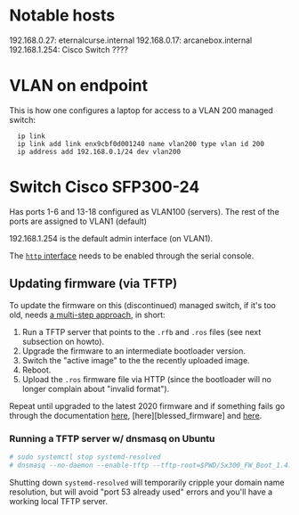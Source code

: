 # Notable hosts

192.168.0.27: eternalcurse.internal
192.168.0.17: arcanebox.internal
192.168.1.254: Cisco Switch ????

# VLAN on endpoint

This is how one configures a laptop for access to a VLAN 200 managed switch:

```shell
  ip link
  ip link add link enx9cbf0d001240 name vlan200 type vlan id 200
  ip address add 192.168.0.1/24 dev vlan200
```

# Switch Cisco SFP300-24

Has ports 1-6 and 13-18 configured as VLAN100 (servers).
The rest of the ports are assigned to VLAN1  (default)

192.168.1.254 is the default admin interface (on VLAN1).

The [`http` interface][enable_http_access] needs to be enabled through the serial console.

## Updating firmware (via TFTP)

To update the firmware on this (discontinued) managed switch, if it's too old, needs [a multi-step approach][whole_update_process], in short:

1. Run a TFTP server that points to the `.rfb` and `.ros` files (see next subsection on howto).
1. Upgrade the firmware to an intermediate bootloader version.
1. Switch the "active image" to the the recently uploaded image.
1. Reboot.
1. Upload the `.ros` firmware file via HTTP (since the bootloader will no longer complain about "invalid format").

Repeat until upgraded to the latest 2020 firmware and if something fails go through the documentation [here][sf300-24_troubleshooting], [here][blessed_firmware] and [here][sf300-24_boot_upgrade].

### Running a TFTP server w/ dnsmasq on Ubuntu

```sh
# sudo systemctl stop systemd-resolved
# dnsmasq --no-daemon --enable-tftp --tftp-root=$PWD/Sx300_FW_Boot_1.4.1.03 --tftp-no-blocksize --listen-address=192.168.1.1
```

Shutting down `systemd-resolved` will temporarily cripple your domain name resolution, but will avoid "port 53 already used" errors and you'll
have a working local TFTP server.

[enable_http_access]: https://community.cisco.com/t5/switching/can-t-access-web-interface-on-sf-300-24/td-p/2146915
[sf300-24_troubleshooting]: https://www.cisco.com/c/en/us/support/docs/smb/switches/cisco-small-business-300-series-managed-switches/smb5007-firmware-upgrade-troubleshooting-on-300-and-500-series-manag.html
[blessed_firmare]: https://software.cisco.com/download/home/283019680/type/282463181/release/1.4.1.03
[sf300-24_boot_upgrade]: https://www.cisco.com/c/en/us/support/docs/smb/switches/cisco-small-business-300-series-managed-switches/smb5862-Upgrade-Firmware-200-300-Switches.html#How-do-I-Upgrade-a-Boot-File-through-a-TFTP-Server
[whole_update_process]: https://www.reddit.com/r/Cisco/comments/15hsqjp/cisco_300_series_firmware_upgrade_sf30048/

